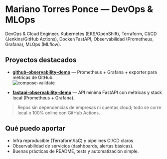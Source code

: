 # Mariano Torres Ponce — DevOps & MLOps

DevOps & Cloud Engineer. Kubernetes (EKS/OpenShift), Terraform, CI/CD (Jenkins/GitHub Actions), Docker/FastAPI, Observabilidad (Prometheus, Grafana), MLOps (MLflow).

## Proyectos destacados
- **[github-observability-demo](https://github.com/mariano-tp/github-observability-demo)** — Prometheus + Grafana + exporter para métricas de GitHub.  
  ![compose-validate](https://github.com/mariano-tp/github-observability-demo/actions/workflows/compose-validate.yml/badge.svg?branch=main)

- **[fastapi-observability-demo](https://github.com/mariano-tp/fastapi-observability-demo)** — API mínima FastAPI con métricas y stack local (Prometheus + Grafana).

> Repos sin dependencias de empresas ni cuentas cloud; todo se corre local o 100% online con GitHub Actions.

## Qué puedo aportar
- Infra reproducible (Terraform/IaC) y pipelines CI/CD claros.
- Observabilidad de servicios (dashboards, alertas básicas).
- Buenas prácticas de README, tests y automatización simple.
